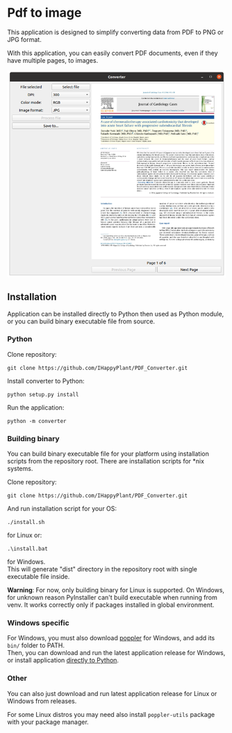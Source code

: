 # Pdf to image
This application is designed to simplify converting data from PDF to PNG 
or JPG format.  

With this application, you can easily convert PDF documents, even if they have 
multiple pages, to images.  

![PDF converter screenshot](imgs/pdf_converter_screenshot.png)

## Installation
Application can be installed directly to Python then used as Python module, or
you can build binary executable file from source.

### Python
Clone repository:
```shell
git clone https://github.com/IHappyPlant/PDF_Converter.git
```
Install converter to Python:
```shell
python setup.py install
```
Run the application:
```shell
python -m converter
```

### Building binary
You can build binary executable file for your platform using installation 
scripts from the repository root. There are installation scripts for *nix
systems.

Clone repository:
```shell
git clone https://github.com/IHappyPlant/PDF_Converter.git
```
And run installation script for your OS:
```shell
./install.sh
```
for Linux or:
```shell
.\install.bat
```
for Windows.  
This will generate "dist" directory in the repository root with single 
executable file inside.

**Warning**: For now, only building binary for Linux is supported. On Windows, for unknown
reason PyInstaller can't build executable when running from venv. It works
correctly only if packages installed in global environment.

### Windows specific
For Windows, you must also download 
[poppler](https://blog.alivate.com.au/poppler-windows/) for Windows, and add 
its ```bin/``` folder to PATH.  
Then, you can download and run the latest application release for Windows, or 
install application [directly to Python](#python).
 
### Other
You can also just download and run latest application release for Linux or 
Windows from releases.  

For some Linux distros you may need also install ```poppler-utils``` package 
with your package manager.
